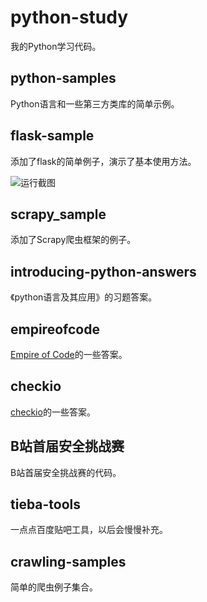 # python-study

我的Python学习代码。

## python-samples

Python语言和一些第三方类库的简单示例。

## flask-sample

添加了flask的简单例子，演示了基本使用方法。

![运行截图](flask-sample/flask-sample.PNG)

## scrapy_sample

添加了Scrapy爬虫框架的例子。

## introducing-python-answers

《python语言及其应用》的习题答案。

## empireofcode

[Empire of Code](https://checkio.org/)的一些答案。

## checkio

[checkio](https://checkio.org/)的一些答案。

## B站首届安全挑战赛

B站首届安全挑战赛的代码。

## tieba-tools

一点点百度贴吧工具，以后会慢慢补充。

## crawling-samples

简单的爬虫例子集合。
